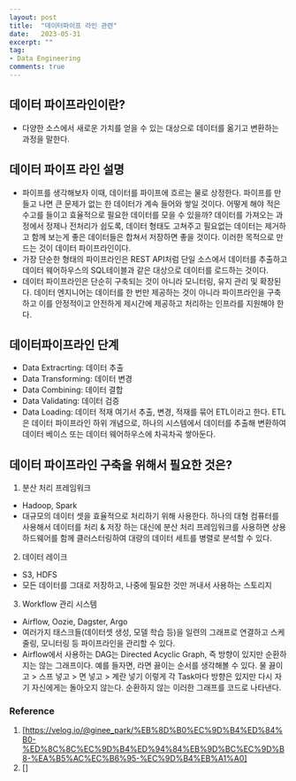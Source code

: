 ```yaml
---
layout: post
title:  "데이터파이프 라인 관련"
date:   2023-05-31
excerpt: ""
tag:
- Data Engineering
comments: true
---
```

## 데이터 파이프라인이란?

* 다양한 소스에서 새로운 가치를 얻을 수 있는 대상으로 데이터를 옮기고 변환하는 과정을 말한다.

## 데이터 파이프 라인 설명

* 파이프를 생각해보자 이때, 데이터를 파이프에 흐르는 물로 상정한다. 파이프를 만들고 나면 큰 문제가 없는 한 데이터가 계속 들어와 쌓일 것이다. 어떻게 해야 적은 수고를 들이고 효율적으로 필요한 데이터를 모을 수 있을까? 데이터를 가져오는 과정에서 정제나 전처리가 쉽도록, 데이터 형태도 고쳐주고 필요없는 데이터는 제거하고 함께 보는게 좋은 데이터들은 합쳐서 저장하면 좋을 것이다. 이러한 목적으로 만드는 것이 데이터 파이프라인이다.
* 가장 단순한 형태의 파이프라인은 REST API처럼 단일 소스에서 데이터를 추출하고 데이터 웨어하우스의 SQL테이블과 같은 대상으로 데이터를 로드하는 것이다.
* 데이터 파이프라인은 단순히 구축되는 것이 아니라 모니터링, 유지 관리 및 확장된다. 데이터 엔지니어는 데이터를 한 번만 제공하는 것이 아니라 파이프라인을 구축하고 이를 안정적이고 안전하게 제시간에 제공하고 처리하는 인프라를 지원해야 한다.

## 데이터파이프라인 단계

* Data Extracrting: 데이터 추출
* Data Transforming: 데이터 변경
* Data Combining: 데이터 결합
* Data Validating: 데이터 검증
* Data Loading: 데이터 적재
여기서 추출, 변경, 적재를 묶어 ETL이라고 한다. ETL은 데이터 파이프라인 하위 개념으로, 하나의 시스템에서 데이터를 추출해 변환하여 데이터 베이스 또는 데이터 웨어하우스에 차곡차곡 쌓아둔다.

## 데이터 파이프라인 구축을 위해서 필요한 것은?

1. 분산 처리 프레임워크
  * Hadoop, Spark
  * 대규모의 데이터 셋을 효율적으로 처리하기 위해 사용한다. 하나의 대형 컴퓨터를 사용해서 데이터를 처리 & 저장 하는 대신에 분산 처리 프레임워크를 사용하면 상용 하드웨어를 함께 클러스터링하여 대량의 데이터 세트를 병렬로 분석할 수 있다.

2. 데이터 레이크
  * S3, HDFS
  * 모든 데이터를 그대로 저장하고, 나중에 필요한 것만 꺼내서 사용하는 스토리지

3. Workflow 관리 시스템
  * Airflow, Oozie, Dagster, Argo
  * 여러가지 태스크들(데이터셋 생성, 모델 학습 등)을 일련의 그래프로 연결하고 스케줄링, 모니터링 등 파이프라인을 관리할 수 있다.
  * Airflow에서 사용하는 DAG는 Directed Acyclic Graph, 즉 방향이 있지만 순환하지는 않는 그래프이다. 예를 들자면, 라면 끓이는 순서를 생각해볼 수 있다. 물 끓이고 > 스프 넣고 > 면 넣고 > 계란 넣기 이렇게 각 Task마다 방향은 있지만 다시 자기 자신에게는 돌아오지 않는다. 순환하지 않는 이러한 그래프를 코드로 나타낸다. 

### Reference

1. [https://velog.io/@ginee_park/%EB%8D%B0%EC%9D%B4%ED%84%B0-%ED%8C%8C%EC%9D%B4%ED%94%84%EB%9D%BC%EC%9D%B8-%EA%B5%AC%EC%B6%95-%EC%9D%B4%EB%A1%A0]
2. []

<!-- Reference

## HTML Elements

Below is just about everything you'll need to style in the theme. Check the source code to see the many embedded elements within paragraphs.

# Heading 1

## Heading 2

### Heading 3

#### Heading 4

##### Heading 5

###### Heading 6

### Body text

Lorem ipsum dolor sit amet, test link adipiscing elit. **This is strong**. Nullam dignissim convallis est. Quisque aliquam.

![Smithsonian Image](https://mmistakes.github.io/minimal-mistakes/images/3953273590_704e3899d5_m.jpg)
{: .image-right}

*This is emphasized*. Donec faucibus. Nunc iaculis suscipit dui. 53 = 125. Water is H2O. Nam sit amet sem. Aliquam libero nisi, imperdiet at, tincidunt nec, gravida vehicula, nisl. The New York Times (That’s a citation). Underline.Maecenas ornare tortor. Donec sed tellus eget sapien fringilla nonummy. Mauris a ante. Suspendisse quam sem, consequat at, commodo vitae, feugiat in, nunc. Morbi imperdiet augue quis tellus.

HTML and CSS are our tools. Mauris a ante. Suspendisse quam sem, consequat at, commodo vitae, feugiat in, nunc. Morbi imperdiet augue quis tellus. Praesent mattis, massa quis luctus fermentum, turpis mi volutpat justo, eu volutpat enim diam eget metus.

### Blockquotes

> Lorem ipsum dolor sit amet, test link adipiscing elit. Nullam dignissim convallis est. Quisque aliquam.

## List Types

### Ordered Lists

1. Item one
   1. sub item one
   2. sub item two
   3. sub item three
2. Item two

### Unordered Lists

* Item one
* Item two
* Item three

## Tables

| Header1 | Header2 | Header3 |
|:--------|:-------:|--------:|
| cell1   | cell2   | cell3   |
| cell4   | cell5   | cell6   |
|----
| cell1   | cell2   | cell3   |
| cell4   | cell5   | cell6   |
|=====
| Foot1   | Foot2   | Foot3
{: rules="groups"}

## Code Snippets

{% highlight css %}
#container {
  float: left;
  margin: 0 -240px 0 0;
  width: 100%;
}
{% endhighlight %}

## Buttons

Make any link standout more when applying the `.btn` class.

{% highlight html %}
<a href="#" class="btn btn-success">Success Button</a>
{% endhighlight %}

<div markdown="0"><a href="#" class="btn">Primary Button</a></div>
<div markdown="0"><a href="#" class="btn btn-success">Success Button</a></div>
<div markdown="0"><a href="#" class="btn btn-warning">Warning Button</a></div>
<div markdown="0"><a href="#" class="btn btn-danger">Danger Button</a></div>
<div markdown="0"><a href="#" class="btn btn-info">Info Button</a></div>

## KBD

You can also use `<kbd>` tag for keyboard buttons.

{% highlight html %}
<kbd>W</kbd><kbd>A</kbd><kbd>S</kbd><kbd>D</kbd>
{% endhighlight %}

Press <kbd>W</kbd><kbd>A</kbd><kbd>S</kbd><kbd>D</kbd> to move your car. **Midtown Maddness!!**

## Notices

**Watch out!** You can also add notices by appending `{: .notice}` to a paragraph.
{: .notice} 
-->
